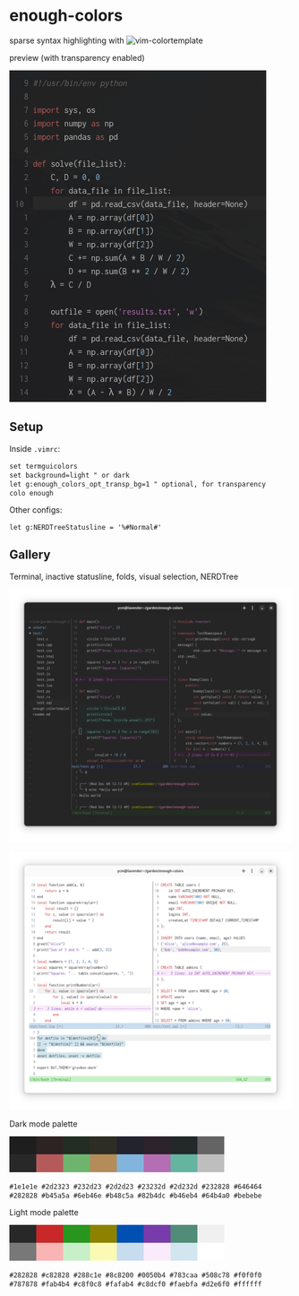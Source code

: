 # enough-colors

sparse syntax highlighting with ![vim-colortemplate](https://github.com/lifepillar/vim-colortemplate)

preview (with transparency enabled)

![img-splash](https://github.com/ycm/enough-colors/blob/master/gallery/splash.png)

## Setup

Inside `.vimrc`:

```vim
set termguicolors
set background=light " or dark
let g:enough_colors_opt_transp_bg=1 " optional, for transparency
colo enough
```

Other configs:

```vim
let g:NERDTreeStatusline = '%#Normal#'
```

## Gallery

Terminal, inactive statusline, folds, visual selection, NERDTree

![img-darkmode-demo](https://github.com/ycm/enough-colors/blob/master/gallery/darkmode_demo.png)

![img-lightmode-demo](https://github.com/ycm/enough-colors/blob/master/gallery/lightmode_demo.png)

Dark mode palette

![img-darkmode-palette](https://github.com/ycm/enough-colors/blob/master/gallery/darkmode_palette.png)

```
#1e1e1e #2d2323 #232d23 #2d2d23 #23232d #2d232d #232828 #646464
#282828 #b45a5a #6eb46e #b48c5a #82b4dc #b46eb4 #64b4a0 #bebebe
```

Light mode palette

![img-lightmode-palette](https://github.com/ycm/enough-colors/blob/master/gallery/lightmode_palette.png)

```
#282828 #c82828 #288c1e #8c8200 #0050b4 #783caa #508c78 #f0f0f0
#787878 #fab4b4 #c8f0c8 #fafab4 #c8dcf0 #faebfa #d2e6f0 #ffffff
```
